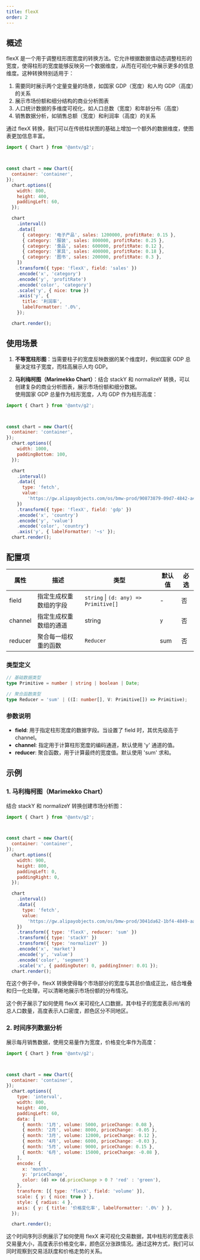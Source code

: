 ```yaml
---
title: flexX
order: 2
---
```


## 概述

flexX 是一个用于调整柱形图宽度的转换方法。它允许根据数据值动态调整柱形的宽度，使得柱形的宽度能够反映另一个数据维度，从而在可视化中展示更多的信息维度。这种转换特别适用于：

1. 需要同时展示两个定量变量的场景，如国家 GDP（宽度）和人均 GDP（高度）的关系
2. 展示市场份额和细分结构的商业分析图表
3. 人口统计数据的多维度可视化，如人口总数（宽度）和年龄分布（高度）
4. 销售数据分析，如销售总额（宽度）和利润率（高度）的关系

通过 flexX 转换，我们可以在传统柱状图的基础上增加一个额外的数据维度，使图表更加信息丰富。

```js | ob { autoMount: true }
import { Chart } from '@antv/g2';



const chart = new Chart({
  container: 'container',
});
  chart.options({
    width: 800,
    height: 400,
    paddingLeft: 60,
  });

  chart
    .interval()
    .data([
      { category: '电子产品', sales: 1200000, profitRate: 0.15 },
      { category: '服装', sales: 800000, profitRate: 0.25 },
      { category: '食品', sales: 600000, profitRate: 0.12 },
      { category: '家具', sales: 400000, profitRate: 0.18 },
      { category: '图书', sales: 200000, profitRate: 0.3 },
    ])
    .transform({ type: 'flexX', field: 'sales' })
    .encode('x', 'category')
    .encode('y', 'profitRate')
    .encode('color', 'category')
    .scale('y', { nice: true })
    .axis('y', {
      title: '利润率',
      labelFormatter: '.0%',
    });

  chart.render();
```

## 使用场景

1. **不等宽柱形图**：当需要柱子的宽度反映数据的某个维度时，例如国家 GDP 总量决定柱子宽度，而柱高展示人均 GDP。

2. **马利梅柯图（Marimekko Chart）**：结合 stackY 和 normalizeY 转换，可以创建复杂的商业分析图表，展示市场份额和细分数据。
   <br/>
   使用国家 GDP 总量作为柱形宽度，人均 GDP 作为柱形高度：

```js | ob { autoMount: true }
import { Chart } from '@antv/g2';



const chart = new Chart({
  container: 'container',
});
  chart.options({
    width: 1000,
    paddingBottom: 100,
  });

  chart
    .interval()
    .data({
      type: 'fetch',
      value:
        'https://gw.alipayobjects.com/os/bmw-prod/90873879-09d7-4842-a493-03fb560267bc.csv',
    })
    .transform({ type: 'flexX', field: 'gdp' })
    .encode('x', 'country')
    .encode('y', 'value')
    .encode('color', 'country')
    .axis('y', { labelFormatter: '~s' });
  chart.render();
```

## 配置项

| 属性    | 描述                   | 类型                                  | 默认值 | 必选 |
| ------- | ---------------------- | ------------------------------------- | ------ | ---- |
| field   | 指定生成权重数组的字段 | `string` \| `(d: any) => Primitive[]` | -      | 否   |
| channel | 指定生成权重数组的通道 | string                                | `y`    | 否   |
| reducer | 聚合每一组权重的函数   | `Reducer`                             | sum    | 否   |

### 类型定义

```ts
// 基础数据类型
type Primitive = number | string | boolean | Date;

// 聚合函数类型
type Reducer = 'sum' | ((I: number[], V: Primitive[]) => Primitive);
```

### 参数说明

- **field**: 用于指定柱形宽度的数据字段。当设置了 field 时，其优先级高于 channel。
- **channel**: 指定用于计算柱形宽度的编码通道，默认使用 'y' 通道的值。
- **reducer**: 聚合函数，用于计算最终的宽度值。默认使用 'sum' 求和。

## 示例

### 1. 马利梅柯图（Marimekko Chart）

结合 stackY 和 normalizeY 转换创建市场分析图：

```js | ob { autoMount: true }
import { Chart } from '@antv/g2';



const chart = new Chart({
  container: 'container',
});
  chart.options({
    width: 900,
    height: 800,
    paddingLeft: 0,
    paddingRight: 0,
  });

  chart
    .interval()
    .data({
      type: 'fetch',
      value:
        'https://gw.alipayobjects.com/os/bmw-prod/3041da62-1bf4-4849-aac3-01a387544bf4.csv',
    })
    .transform({ type: 'flexX', reducer: 'sum' })
    .transform({ type: 'stackY' })
    .transform({ type: 'normalizeY' })
    .encode('x', 'market')
    .encode('y', 'value')
    .encode('color', 'segment')
    .scale('x', { paddingOuter: 0, paddingInner: 0.01 });
  chart.render();
```

在这个例子中，flexX 转换使得每个市场部分的宽度与其总价值成正比，结合堆叠和归一化处理，可以清晰地展示市场份额的分布情况。

这个例子展示了如何使用 flexX 来可视化人口数据，其中柱子的宽度表示州/省的总人口数量，高度表示人口密度，颜色区分不同地区。

### 2. 时间序列数据分析

展示每月销售数据，使用交易量作为宽度，价格变化率作为高度：

```js | ob { autoMount: true }
import { Chart } from '@antv/g2';



const chart = new Chart({
  container: 'container',
});
  chart.options({
    type: 'interval',
    width: 800,
    height: 400,
    paddingLeft: 60,
    data: [
      { month: '1月', volume: 5000, priceChange: 0.08 },
      { month: '2月', volume: 8000, priceChange: -0.05 },
      { month: '3月', volume: 12000, priceChange: 0.12 },
      { month: '4月', volume: 6000, priceChange: -0.03 },
      { month: '5月', volume: 9000, priceChange: 0.15 },
      { month: '6月', volume: 15000, priceChange: -0.08 },
    ],
    encode: {
      x: 'month',
      y: 'priceChange',
      color: (d) => (d.priceChange > 0 ? 'red' : 'green'),
    },
    transform: [{ type: 'flexX', field: 'volume' }],
    scale: { y: { nice: true } },
    style: { radius: 4 },
    axis: { y: { title: '价格变化率', labelFormatter: '.0%' } },
  });

  chart.render();
```

这个时间序列示例展示了如何使用 flexX 来可视化交易数据，其中柱形的宽度表示交易量大小，高度表示价格变化率，颜色区分涨跌情况。通过这种方式，我们可以同时观察到交易活跃度和价格走势的关系。
